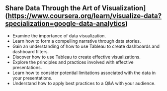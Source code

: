 ## Share Data Through the Art of Visualization](https://www.coursera.org/learn/visualize-data?specialization=google-data-analytics)
- Examine the importance of data visualization. 
- Learn how to form a compelling narrative through data stories. 
- Gain an understanding of how to use Tableau to create dashboards and dashboard filters. 
- Discover how to use Tableau to create effective visualizations. 
- Explore the principles and practices involved with effective presentations. 
- Learn how to consider potential limitations associated with the data in your presentations. 
- Understand how to apply best practices to a Q&A with your audience.

